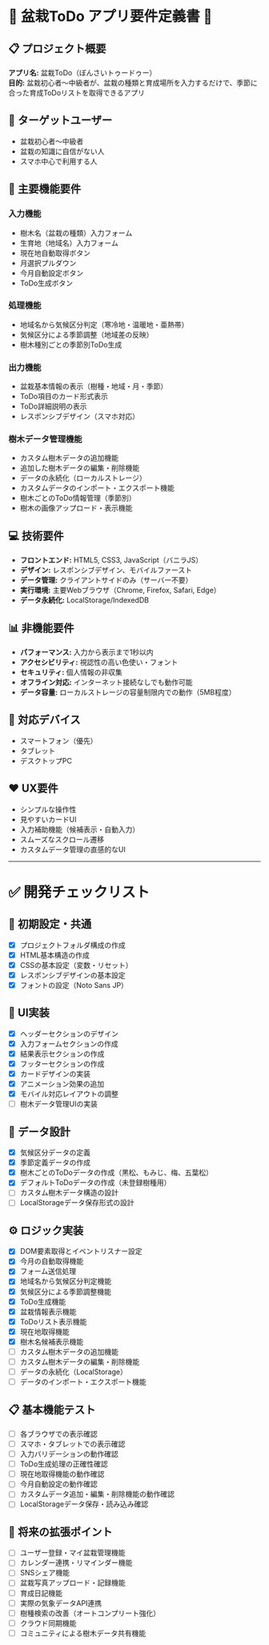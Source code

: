 # 🌱 盆栽ToDo アプリ要件定義書 💚

## 📋 プロジェクト概要

**アプリ名:** 盆栽ToDo（ぼんさいトゥードゥー）  
**目的:** 盆栽初心者〜中級者が、盆栽の種類と育成場所を入力するだけで、季節に合った育成ToDoリストを取得できるアプリ

## 👥 ターゲットユーザー

- 盆栽初心者〜中級者
- 盆栽の知識に自信がない人
- スマホ中心で利用する人

## 🌟 主要機能要件

### 入力機能
- 樹木名（盆栽の種類）入力フォーム
- 生育地（地域名）入力フォーム
- 現在地自動取得ボタン
- 月選択プルダウン
- 今月自動設定ボタン
- ToDo生成ボタン

### 処理機能
- 地域名から気候区分判定（寒冷地・温暖地・亜熱帯）
- 気候区分による季節調整（地域差の反映）
- 樹木種別ごとの季節別ToDo生成

### 出力機能
- 盆栽基本情報の表示（樹種・地域・月・季節）
- ToDo項目のカード形式表示
- ToDo詳細説明の表示
- レスポンシブデザイン（スマホ対応）

### 樹木データ管理機能
- カスタム樹木データの追加機能
- 追加した樹木データの編集・削除機能
- データの永続化（ローカルストレージ）
- カスタムデータのインポート・エクスポート機能
- 樹木ごとのToDo情報管理（季節別）
- 樹木の画像アップロード・表示機能

## 💻 技術要件

- **フロントエンド:** HTML5, CSS3, JavaScript（バニラJS）
- **デザイン:** レスポンシブデザイン、モバイルファースト
- **データ管理:** クライアントサイドのみ（サーバー不要）
- **実行環境:** 主要Webブラウザ（Chrome, Firefox, Safari, Edge）
- **データ永続化:** LocalStorage/IndexedDB

## 📊 非機能要件

- **パフォーマンス:** 入力から表示まで1秒以内
- **アクセシビリティ:** 視認性の高い色使い・フォント
- **セキュリティ:** 個人情報の非収集
- **オフライン対応:** インターネット接続なしでも動作可能
- **データ容量:** ローカルストレージの容量制限内での動作（5MB程度）

## 📱 対応デバイス

- スマートフォン（優先）
- タブレット
- デスクトップPC

## ❤️ UX要件

- シンプルな操作性
- 見やすいカードUI
- 入力補助機能（候補表示・自動入力）
- スムーズなスクロール遷移
- カスタムデータ管理の直感的なUI

---

# ✅ 開発チェックリスト

## 🔰 初期設定・共通
- [x] プロジェクトフォルダ構成の作成
- [x] HTML基本構造の作成
- [x] CSSの基本設定（変数・リセット）
- [x] レスポンシブデザインの基本設定
- [x] フォントの設定（Noto Sans JP）

## 💎 UI実装
- [x] ヘッダーセクションのデザイン
- [x] 入力フォームセクションの作成
- [x] 結果表示セクションの作成
- [x] フッターセクションの作成
- [x] カードデザインの実装
- [x] アニメーション効果の追加
- [x] モバイル対応レイアウトの調整
- [ ] 樹木データ管理UIの実装

## 🧠 データ設計
- [x] 気候区分データの定義
- [x] 季節定義データの作成
- [x] 樹木ごとのToDoデータの作成（黒松、もみじ、梅、五葉松）
- [x] デフォルトToDoデータの作成（未登録樹種用）
- [ ] カスタム樹木データ構造の設計
- [ ] LocalStorageデータ保存形式の設計

## ⚙️ ロジック実装
- [x] DOM要素取得とイベントリスナー設定
- [x] 今月の自動取得機能
- [x] フォーム送信処理
- [x] 地域名から気候区分判定機能
- [x] 気候区分による季節調整機能
- [x] ToDo生成機能
- [x] 盆栽情報表示機能
- [x] ToDoリスト表示機能
- [x] 現在地取得機能
- [x] 樹木名候補表示機能
- [ ] カスタム樹木データの追加機能
- [ ] カスタム樹木データの編集・削除機能
- [ ] データの永続化（LocalStorage）
- [ ] データのインポート・エクスポート機能

## 📋 基本機能テスト
- [ ] 各ブラウザでの表示確認
- [ ] スマホ・タブレットでの表示確認
- [ ] 入力バリデーションの動作確認
- [ ] ToDo生成処理の正確性確認
- [ ] 現在地取得機能の動作確認
- [ ] 今月自動設定の動作確認
- [ ] カスタムデータ追加・編集・削除機能の動作確認
- [ ] LocalStorageデータ保存・読み込み確認

## 🚀 将来の拡張ポイント
- [ ] ユーザー登録・マイ盆栽管理機能
- [ ] カレンダー連携・リマインダー機能
- [ ] SNSシェア機能
- [ ] 盆栽写真アップロード・記録機能
- [ ] 育成日記機能
- [ ] 実際の気象データAPI連携
- [ ] 樹種検索の改善（オートコンプリート強化）
- [ ] クラウド同期機能
- [ ] コミュニティによる樹木データ共有機能 